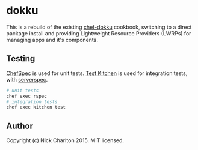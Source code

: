 # dokku

This is a rebuild of the existing [chef-dokku][] cookbook, switching to a
direct package install and providing Lightweight Resource Providers (LWRPs) for
managing apps and it's components.

## Testing

[ChefSpec][] is used for unit tests. [Test Kitchen][] is used for integration
tests, with [serverspec][].

```sh
# unit tests
chef exec rspec
# integration tests
chef exec kitchen test
```

## Author

Copyright (c) Nick Charlton 2015. MIT licensed.

[chef-dokku]: https://github.com/fgrehm/chef-dokku
[ChefSpec]: https://docs.chef.io/chefspec.html
[Test Kitchen]: http://kitchen.ci
[serverspec]: http://serverspec.org
